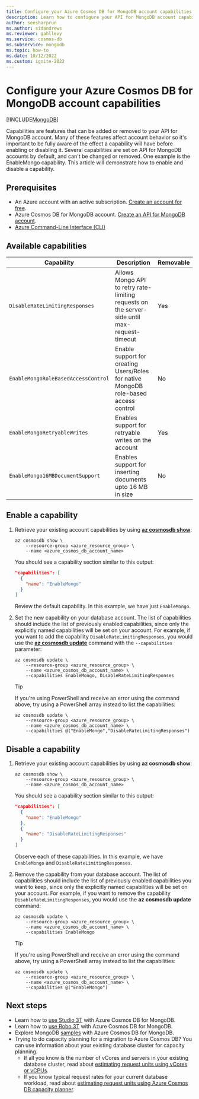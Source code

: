 ```yaml
---
title: Configure your Azure Cosmos DB for MongoDB account capabilities
description: Learn how to configure your API for MongoDB account capabilities
author: seesharprun
ms.author: sidandrews
ms.reviewer: gahllevy
ms.service: cosmos-db
ms.subservice: mongodb
ms.topic: how-to
ms.date: 10/12/2022
ms.custom: ignite-2022
---
```


# Configure your Azure Cosmos DB for MongoDB account capabilities

[!INCLUDE[MongoDB](../includes/appliesto-mongodb.md)]

Capabilities are features that can be added or removed to your API for MongoDB account. Many of these features affect account behavior so it's important to be fully aware of the effect a capability will have before enabling or disabling it. Several capabilities are set on API for MongoDB accounts by default, and can't be changed or removed. One example is the EnableMongo capability. This article will demonstrate how to enable and disable a capability.

## Prerequisites

- An Azure account with an active subscription. [Create an account for free](https://aka.ms/trycosmosdb).
- Azure Cosmos DB for MongoDB account. [Create an API for MongoDB account](quickstart-nodejs.md#create-an-azure-cosmos-db-account).
- [Azure Command-Line Interface (CLI)](/cli/azure/)

## Available capabilities

| Capability | Description | Removable |
| --- | --- | --- |
| `DisableRateLimitingResponses` | Allows Mongo API to retry rate-limiting requests on the server-side until max-request-timeout | Yes |
| `EnableMongoRoleBasedAccessControl` | Enable support for creating Users/Roles for native MongoDB role-based access control | No |
| `EnableMongoRetryableWrites` | Enables support for retryable writes on the account | Yes |
| `EnableMongo16MBDocumentSupport` | Enables support for inserting documents upto 16 MB in size | No |

## Enable a capability

1. Retrieve your existing account capabilities by using [**az cosmosdb show**](/cli/azure/cosmosdb#az-cosmosdb-show):

    ```azurecli-interactive
    az cosmosdb show \
        --resource-group <azure_resource_group> \
        --name <azure_cosmos_db_account_name>
    ```

    You should see a capability section similar to this output:

    ```json
    "capabilities": [
      {
        "name": "EnableMongo"
      }
    ]
    ```

    Review the default capability. In this example, we have just `EnableMongo`.

1. Set the new capability on your database account. The list of capabilities should include the list of previously enabled capabilities, since only the explicitly named capabilities will be set on your account. For example, if you want to add the capability `DisableRateLimitingResponses`, you would use the [**az cosmosdb update**](/cli/azure/cosmosdb#az-cosmosdb-update) command with the `--capabilities` parameter:

    ```azurecli-interactive
    az cosmosdb update \
        --resource-group <azure_resource_group> \
        --name <azure_cosmos_db_account_name> \
        --capabilities EnableMongo, DisableRateLimitingResponses
    ```

    > [!TIP]
    > If you're using PowerShell and receive an error using the command above, try using a PowerShell array instead to list the capabilities:
    >
    > ```azurecli
    > az cosmosdb update \
    >     --resource-group <azure_resource_group> \
    >     --name <azure_cosmos_db_account_name> \
    >     --capabilities @("EnableMongo","DisableRateLimitingResponses")
    > ```
    >

## Disable a capability

1. Retrieve your existing account capabilities by using **az cosmosdb show**:

    ```azurecli-interactive
    az cosmosdb show \
        --resource-group <azure_resource_group> \
        --name <azure_cosmos_db_account_name>
    ```

    You should see a capability section similar to this output:

    ```json
    "capabilities": [
      {
        "name": "EnableMongo"
      },
      {
        "name": "DisableRateLimitingResponses"
      }
    ]
    ```

    Observe each of these capabilities. In this example, we have `EnableMongo` and `DisableRateLimitingResponses`.

1. Remove the capability from your database account. The list of capabilities should include the list of previously enabled capabilities you want to keep, since only the explicitly named capabilities will be set on your account. For example, if you want to remove the capability `DisableRateLimitingResponses`, you would use the **az cosmosdb update** command:

    ```azurecli-interactive
    az cosmosdb update \
        --resource-group <azure_resource_group> \
        --name <azure_cosmos_db_account_name> \
        --capabilities EnableMongo
    ```

    > [!TIP]
    > If you're using PowerShell and receive an error using the command above, try using a PowerShell array instead to list the capabilities:
    >
    > ```azurecli
    > az cosmosdb update \
    >     --resource-group <azure_resource_group> \
    >     --name <azure_cosmos_db_account_name> \
    >     --capabilities @("EnableMongo")
    > ```

## Next steps

- Learn how to [use Studio 3T](connect-using-mongochef.md) with Azure Cosmos DB for MongoDB.
- Learn how to [use Robo 3T](connect-using-robomongo.md) with Azure Cosmos DB for MongoDB.
- Explore MongoDB [samples](nodejs-console-app.md) with Azure Cosmos DB for MongoDB.
- Trying to do capacity planning for a migration to Azure Cosmos DB? You can use information about your existing database cluster for capacity planning.
  - If all you know is the number of vCores and servers in your existing database cluster, read about [estimating request units using vCores or vCPUs](../convert-vcore-to-request-unit.md).
  - If you know typical request rates for your current database workload, read about [estimating request units using Azure Cosmos DB capacity planner](estimate-ru-capacity-planner.md).
